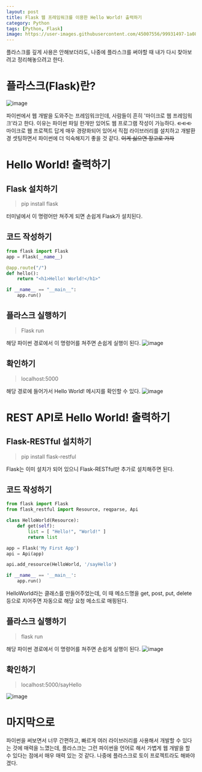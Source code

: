 ```yaml
---
layout: post
title: Flask 웹 프레임워크를 이용한 Hello World! 출력하기
category: Python
tags: [Python, Flask]
image: https://user-images.githubusercontent.com/45007556/99931497-1a08df00-2d98-11eb-8b9a-8024dd4b4a69.png
---
```


플라스크를 깊게 사용은 안해보더라도, 나중에 플라스크를 써야할 때 내가 다시 찾아보려고 정리해놓으려고 한다.
# 플라스크(Flask)란?
![image](https://user-images.githubusercontent.com/45007556/99931497-1a08df00-2d98-11eb-8b9a-8024dd4b4a69.png)

파이썬에서 웹 개발을 도와주는 프레임워크인데, 사람들이 흔히 '마이크로 웹 프레임워크'라고 한다. 이유는 파이썬 파일 한개만 있어도 웹 프로그램 작성이 가능하다. ~~ㄷㄷㄷ~~
마이크로 웹 프로젝트 답게 매우 경량화되어 있어서 직접 라이브러리를 설치하고 개발환경 셋팅하면서 파이썬에 더 익숙해지기 좋을 것 같다. ~~이게 싫으면 장고로 가자~~

# Hello World! 출력하기
## Flask 설치하기
> pip install flask  

터미널에서 이 명령어만 쳐주게 되면 손쉽게 Flask가 설치된다.

## 코드 작성하기
```py
from flask import Flask
app = Flask(__name__)

@app.route("/")
def hello():
    return "<h1>Hello! World!</h1>"

if __name__ == "__main__":
    app.run()
```
## 플라스크 실행하기
> Flask run

해당 파이썬 경로에서 이 명령어를 쳐주면 손쉽게 실행이 된다.
![image](https://user-images.githubusercontent.com/45007556/99931839-6e608e80-2d99-11eb-98bd-721dff6bef54.png)
## 확인하기
> localhost:5000

해당 경로에 들어가서 Hello World! 메시지를 확인할 수 있다.
![image](https://user-images.githubusercontent.com/45007556/99931902-9f40c380-2d99-11eb-9c4d-1637fba6e0e8.png)

# REST API로 Hello World! 출력하기
## Flask-RESTful 설치하기
> pip install flask-restful

Flask는 이미 설치가 되어 있으니 Flask-RESTful만 추가로 설치해주면 된다.

## 코드 작성하기
```py
from flask import Flask
from flask_restful import Resource, reqparse, Api

class HelloWorld(Resource):
    def get(self):
        list = [ "Hello!", "World!" ]
        return list

app = Flask('My First App')
api = Api(app)

api.add_resource(HelloWorld, '/sayHello')

if __name__ == '__main__':
    app.run()
```
HelloWorld라는 클래스를 만들어주었는데, 이 때 메소드명을 get, post, put, delete 등으로 지어주면 자동으로 해당 요청 메소드로 매핑된다.
## 플라스크 실행하기
> flask run

해당 파이썬 경로에서 이 명령어를 쳐주면 손쉽게 실행이 된다.
![image](https://user-images.githubusercontent.com/45007556/99932130-7d940c00-2d9a-11eb-922e-65e404897d78.png)

## 확인하기
> localhost:5000/sayHello

![image](https://user-images.githubusercontent.com/45007556/99932243-d82d6800-2d9a-11eb-8c07-8406bcec48c0.png)

# 마지막으로
파이썬을 써보면서 너무 간편하고, 빠르게 여러 라이브러리를 사용해서 개발할 수 있다는 것에 매력을 느꼈는데, 플라스크는 그런 파이썬을 언어로 해서 가볍게 웹 개발을 할 수 있다는 점에서 매우 매력 있는 것 같다. 나중에 플라스크로 토이 프로젝트라도 해봐야 겠다.